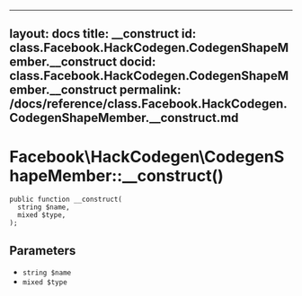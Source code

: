 
***

layout: docs
title: __construct
id: class.Facebook.HackCodegen.CodegenShapeMember.__construct
docid: class.Facebook.HackCodegen.CodegenShapeMember.__construct
permalink: /docs/reference/class.Facebook.HackCodegen.CodegenShapeMember.__construct.md
---







# Facebook\\HackCodegen\\CodegenShapeMember::__construct()




``` Hack
public function __construct(
  string $name,
  mixed $type,
);
```




## Parameters




- ` string $name `
- ` mixed $type `
